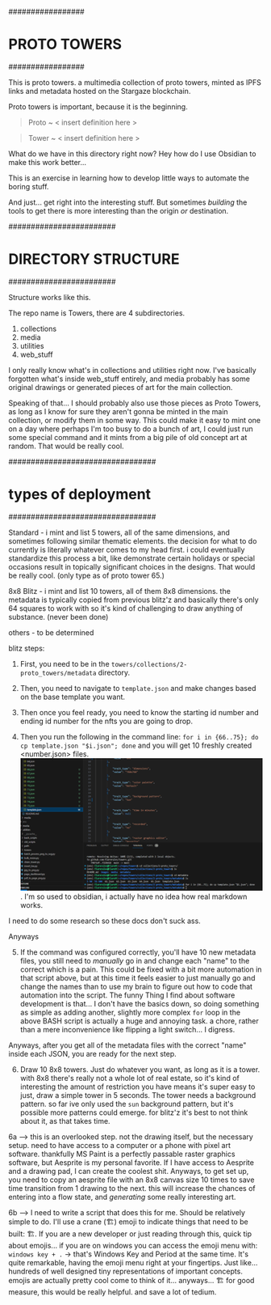 

#################
# PROTO TOWERS ##
#################

This is proto towers. a multimedia collection of proto towers, minted as IPFS links and metadata hosted on the Stargaze blockchain.

Proto towers is important, because it is the beginning.

>Proto ~ < insert definition here >

>Tower ~ < insert definition here >

What do we have in this directory right now?
Hey how do I use Obsidian to make this work better...

This is an exercise in learning how to develop little ways to automate the boring stuff.

And just... get right into the interesting stuff.
But sometimes *building* the tools to get there is more interesting than the origin *or* destination.

########################
# DIRECTORY STRUCTURE ##
########################

Structure works like this.

The repo name is Towers, there are 4 subdirectories.

1. collections
2. media
3. utilities
4. web_stuff

I only really know what's in collections and utilities right now. I've basically forgotten what's inside web_stuff entirely, and media probably has some original drawings or generated pieces of art for the main collection. 

Speaking of that... I should probably also use those pieces as Proto Towers, as long as I know for sure they aren't gonna be minted in the main collection, or modify them in some way. This could make it easy to mint one on a day where perhaps I'm too busy to do a bunch of art, I could just run some special command and it mints from a big pile of old concept art at random. That would be really cool.

#################################
# types of deployment
#################################

Standard - i mint and list 5 towers, all of the same dimensions, and sometimes following similar thematic elements. the decision for what to do currently is literally whatever comes to my head first. i could eventually standardize this process a bit, like demonstrate certain holidays or special occasions result in topically significant choices in the designs. That would be really cool. (only type as of proto tower 65.)

8x8 Blitz - i mint and list 10 towers, all of them 8x8 dimensions. the metadata is typically copied from previous blitz'z and basically there's only 64 squares to work with so it's kind of challenging to draw anything of substance. (never been done)

others - to be determined

blitz steps:

1. First, you need to be in the `towers/collections/2-proto_towers/metadata` directory.

2. Then, you need to navigate to `template.json` and make changes based on the base template you want.

3. Then once you feel ready, you need to know the starting id number and ending id number for the nfts you are going to drop.

4. Then you run the following in the command line: `for i in {66..75}; do cp template.json "$i.json"; done` and you will get 10 freshly created <number.json> files.
![Alt text](image.png). I'm so used to obsidian, i actually have no idea how real markdown works.

I need to do some research so these docs don't suck ass.

Anyways

5. If the command was configured correctly, you'll have 10 new metadata files, you still need to *manually* go in and change each "name" to the correct <Proto Tower Number> which is a pain. This could be fixed with a bit more automation in that script above, but at this time it feels easier to just manually go and change the names than to use my brain to figure out how to code that automation into the script. The funny Thing I find about software development is that... I don't have the basics down, so doing something as simple as adding another, slightly more complex `for` loop in the above BASH script is actually a huge and annoying task. a chore, rather than a mere inconvenience like flipping a light switch... I digress.

Anyways, after you get all of the metadata files with the correct "name" inside each JSON, you are ready for the next step.

6. Draw 10 8x8 towers. Just do whatever you want, as long as it is a tower. with 8x8 there's really not a whole lot of real estate, so it's kind of interesting the amount of restriction you have means it's super easy to just, draw a simple tower in 5 seconds. The tower needs a background pattern. so far ive only used the `sun` background pattern, but it's possible more patterns could emerge. for blitz'z it's best to not think about it, as that takes time.

6a --> this is an overlooked step. not the drawing itself, but the necessary setup. need to have access to a computer or a phone with pixel art software. thankfully MS Paint is a perfectly passable raster graphics software, but Aesprite is my personal favorite. If I have access to Aesprite and a drawing pad, I can create the coolest shit. Anyways, to get set up, you need to copy an aesprite file with an 8x8 canvas size 10 times to save time transition from 1 drawing to the next. this will increase the chances of entering into a flow state, and *generating* some really interesting art.

6b --> I need to write a script that does this for me. Should be relatively simple to do. I'll use a crane (🏗️) emoji to indicate things that need to be built: 🏗️. If you are a new developer or just reading through this, quick tip about emojis... if you are on windows you can access the emoji menu with: `windows key + .` -> that's Windows Key and Period at the same time. It's quite remarkable, having the emoji menu right at your fingertips. Just like... hundreds of well designed tiny representations of important concepts. emojis are actually pretty cool come to think of it... anyways... 🏗️ for good measure, this would be really helpful. and save a lot of tedium.




